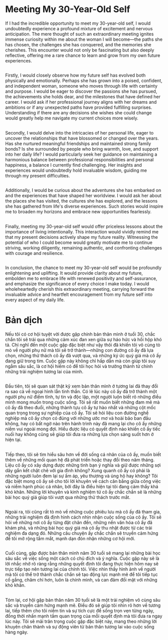 # Meeting My 30-Year-Old Self
If I had the incredible opportunity to meet my 30-year-old self, I would undoubtedly experience a profound mixture of excitement and nervous anticipation. The mere thought of such an extraordinary meeting ignites immense curiosity within me about the woman I will become—the paths she has chosen, the challenges she has conquered, and the memories she cherishes. This encounter would not only be fascinating but also deeply reflective, offering me a rare chance to learn and grow from my own future experiences.
##
Firstly, I would closely observe how my future self has evolved both physically and emotionally. Perhaps she has grown into a poised, confident, and independent woman, someone who moves through life with certainty and purpose. I would be eager to discover the passions she has pursued, the achievements she holds dear, and the milestones that have defined her career. I would ask if her professional journey aligns with her dreams and ambitions or if any unexpected paths have provided fulfilling surprises. Understanding if there are any decisions she wishes she could change would greatly help me navigate my current choices more wisely.
##
Secondly, I would delve into the intricacies of her personal life, eager to uncover the relationships that have blossomed or changed over the years. Has she nurtured meaningful friendships and maintained strong family bonds? Is she surrounded by people who bring warmth, love, and support into her daily life? I would particularly seek her guidance on maintaining a harmonious balance between professional responsibilities and personal happiness, a balance I currently find challenging. Her insights and experiences would undoubtedly hold invaluable wisdom, guiding me through my present difficulties.
##
Additionally, I would be curious about the adventures she has embarked on and the experiences that have shaped her worldview. I would ask her about the places she has visited, the cultures she has explored, and the lessons she has gathered from life's diverse experiences. Such stories would inspire me to broaden my horizons and embrace new opportunities fearlessly.
##
Finally, meeting my 30-year-old self would offer priceless lessons about the importance of living intentionally. This interaction would vividly remind me that my present decisions actively shape my future reality. Witnessing the potential of who I could become would greatly motivate me to continue striving, working diligently, remaining authentic, and confronting challenges with courage and resilience.
##
In conclusion, the chance to meet my 30-year-old self would be profoundly enlightening and uplifting. It would provide clarity about my future, embolden me to embrace life with renewed positivity and self-assurance, and emphasize the significance of every choice I make today. I would wholeheartedly cherish this extraordinary meeting, carrying forward the invaluable advice and heartfelt encouragement from my future self into every aspect of my daily life.
##
# Bản dịch
Nếu tôi có cơ hội tuyệt vời được gặp chính bản thân mình ở tuổi 30, chắc chắn tôi sẽ trải qua những cảm xúc đan xen giữa sự háo hức và hồi hộp khó tả. Chỉ nghĩ đến một cuộc gặp đặc biệt như vậy thôi đã khiến tôi vô cùng tò mò về người phụ nữ mà tôi sẽ trở thành—những con đường cô ấy đã lựa chọn, những thử thách cô ấy đã vượt qua, và những ký ức quý giá mà cô ấy đang giữ trong tim. Cuộc gặp này không chỉ hấp dẫn mà còn giúp tôi suy ngẫm sâu sắc, là cơ hội hiếm có để tôi học hỏi và trưởng thành từ chính những trải nghiệm tương lai của mình.
##
Đầu tiên, tôi sẽ quan sát thật kỹ xem bản thân mình ở tương lai đã thay đổi ra sao cả về ngoại hình lẫn tinh thần. Có lẽ lúc này cô ấy đã trở thành một người phụ nữ điềm tĩnh, tự tin và độc lập, một người luôn biết rõ những điều mình mong muốn trong cuộc sống. Tôi sẽ rất muốn biết những đam mê mà cô ấy đã theo đuổi, những thành tựu cô ấy tự hào nhất và những cột mốc quan trọng trong sự nghiệp của cô ấy. Tôi sẽ hỏi liệu con đường nghề nghiệp mà cô ấy chọn có đúng với những ước mơ và hoài bão ban đầu không, hay có bất ngờ nào trên hành trình này đã mang lại cho cô ấy những niềm vui ngoài mong đợi. Hiểu được liệu có quyết định nào khiến cô ấy tiếc nuối hay không cũng sẽ giúp tôi đưa ra những lựa chọn sáng suốt hơn ở hiện tại.
##
Tiếp theo, tôi sẽ tìm hiểu sâu hơn về đời sống cá nhân của cô ấy, muốn biết thêm về những mối quan hệ đã phát triển hoặc thay đổi theo năm tháng. Liệu cô ấy có xây dựng được những tình bạn ý nghĩa và giữ được những sợi dây gắn kết chặt chẽ với gia đình không? Xung quanh cô ấy có phải là những người luôn đem lại sự ấm áp, yêu thương và ủng hộ hay không? Tôi đặc biệt mong cô ấy sẽ cho tôi lời khuyên về cách cân bằng giữa công việc và niềm hạnh phúc cá nhân, bởi đây là điều hiện tại tôi đang cảm thấy khá khó khăn. Những lời khuyên và kinh nghiệm từ cô ấy chắc chắn sẽ là những bài học quý giá giúp tôi vượt qua những thử thách trước mắt.
##
Ngoài ra, tôi cũng rất tò mò về những cuộc phiêu lưu mà cô ấy đã tham gia, những trải nghiệm đã định hình cách nhìn nhận cuộc sống của cô ấy. Tôi sẽ hỏi về những nơi cô ấy từng đặt chân đến, những nền văn hóa cô ấy đã khám phá, và những bài học quý giá mà cô ấy thu nhặt được từ các trải nghiệm đa dạng đó. Những câu chuyện ấy chắc chắn sẽ truyền cảm hứng để tôi mở rộng tầm mắt, mạnh dạn đón nhận những cơ hội mới.
##
Cuối cùng, gặp được bản thân mình năm 30 tuổi sẽ mang lại những bài học sâu sắc về việc sống một cách có chủ đích và ý nghĩa. Cuộc gặp này sẽ là lời nhắc nhở rõ ràng rằng những quyết định tôi đang thực hiện hôm nay sẽ trực tiếp tạo nên tương lai của chính tôi. Việc nhìn thấy hình ảnh về người mà tôi có thể trở thành chắc chắn sẽ tạo động lực mạnh mẽ để tôi tiếp tục cố gắng, chăm chỉ hơn, luôn là chính mình, và can đảm đối mặt với những khó khăn.
##
Tóm lại, cơ hội gặp bản thân năm 30 tuổi sẽ là một trải nghiệm vô cùng sâu sắc và truyền cảm hứng mạnh mẽ. Điều đó sẽ giúp tôi nhìn rõ hơn về tương lai, tiếp thêm cho tôi niềm tin và sự tích cực để sống trọn vẹn từng ngày, đồng thời nhấn mạnh tầm quan trọng của mỗi quyết định mà tôi đưa ra ngay lúc này. Tôi sẽ mãi trân trọng cuộc gặp đặc biệt này, mang theo những lời khuyên chân thành và sự động viên từ bản thân tương lai vào cuộc sống hàng ngày.
